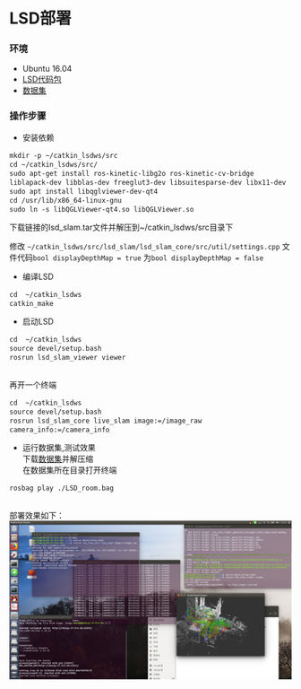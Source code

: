 # LSD部署

### 环境

* Ubuntu 16.04
* [LSD代码包](https://yt.droid.ac.cn/xbot-u/vslam-evaluation/blob/master/LSD/lsd_slam.tar)
* [数据集](http://vmcremers8.informatik.tu-muenchen.de/lsd/LSD_room.bag.zip)

### 操作步骤

- 安装依赖
```
mkdir -p ~/catkin_lsdws/src
cd ~/catkin_lsdws/src/
sudo apt-get install ros-kinetic-libg2o ros-kinetic-cv-bridge liblapack-dev libblas-dev freeglut3-dev libsuitesparse-dev libx11-dev
sudo apt install libqglviewer-dev-qt4
cd /usr/lib/x86_64-linux-gnu
sudo ln -s libQGLViewer-qt4.so libQGLViewer.so
```
下载链接的lsd_slam.tar文件并解压到~/catkin_lsdws/src目录下

修改 `~/catkin_lsdws/src/lsd_slam/lsd_slam_core/src/util/settings.cpp` 文件代码` bool displayDepthMap = true ` 为` bool displayDepthMap = false `

- 编译LSD

```
cd  ~/catkin_lsdws
catkin_make 
```

- 启动LSD

```
cd  ~/catkin_lsdws
source devel/setup.bash
rosrun lsd_slam_viewer viewer
```
<br>再开一个终端
```
cd  ~/catkin_lsdws 
source devel/setup.bash
rosrun lsd_slam_core live_slam image:=/image_raw camera_info:=/camera_info
```
- 运行数据集,测试效果
<br>下载[数据集](http://vmcremers8.informatik.tu-muenchen.de/lsd/LSD_room.bag.zip)并解压缩 
<br>在数据集所在目录打开终端  
``` 
rosbag play ./LSD_room.bag
```
<br>部署效果如下：
![image](./images/LSD+Datasets.png)